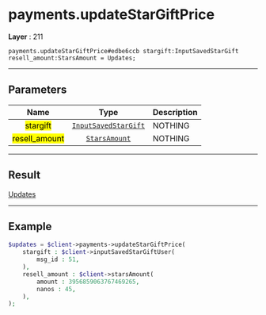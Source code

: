 # payments.updateStarGiftPrice

**Layer** : 211

```tl
payments.updateStarGiftPrice#edbe6ccb stargift:InputSavedStarGift resell_amount:StarsAmount = Updates;
```

---

## Parameters

| Name | Type | Description |
| :---: | :---: | :--- |
| <mark>stargift</mark> | [`InputSavedStarGift`](type/InputSavedStarGift) | NOTHING |
| <mark>resell_amount</mark> | [`StarsAmount`](type/StarsAmount) | NOTHING |

---

## Result

[Updates](type/Updates)

---

## Example

```php
$updates = $client->payments->updateStarGiftPrice(
	stargift : $client->inputSavedStarGiftUser(
		msg_id : 51,
	),
	resell_amount : $client->starsAmount(
		amount : 3956859063767469265,
		nanos : 45,
	),
);
```